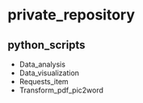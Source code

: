 # private_repository
## python_scripts
- Data_analysis
- Data_visualization
- Requests_item
- Transform_pdf_pic2word
